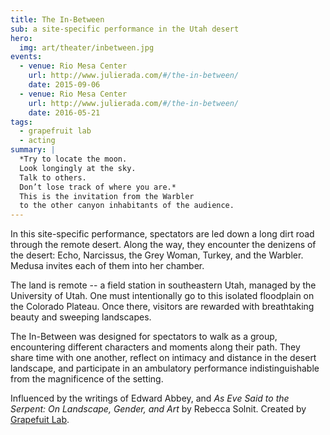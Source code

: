```yaml
---
title: The In-Between
sub: a site-specific performance in the Utah desert
hero:
  img: art/theater/inbetween.jpg
events:
  - venue: Rio Mesa Center
    url: http://www.julierada.com/#/the-in-between/
    date: 2015-09-06
  - venue: Rio Mesa Center
    url: http://www.julierada.com/#/the-in-between/
    date: 2016-05-21
tags:
  - grapefruit lab
  - acting
summary: |
  *Try to locate the moon.
  Look longingly at the sky.
  Talk to others.
  Don’t lose track of where you are.*
  This is the invitation from the Warbler
  to the other canyon inhabitants of the audience.
---
```


In this site-specific performance,
spectators are led down a long dirt road through the remote desert.
Along the way,
they encounter the denizens of the desert:
Echo, Narcissus, the Grey Woman, Turkey, and the Warbler.
Medusa invites each of them into her chamber.

The land is remote --
a field station in southeastern Utah,
managed by the University of Utah.
One must intentionally go to this isolated floodplain
on the Colorado Plateau.
Once there, visitors are rewarded with breathtaking beauty
and sweeping landscapes.

The In-Between was designed for spectators to walk as a group,
encountering different characters and moments along their path.
They share time with one another,
reflect on intimacy and distance in the desert landscape,
and participate in an ambulatory performance
indistinguishable from the magnificence of the setting.

Influenced by the writings of Edward Abbey,
and *As Eve Said to the Serpent: On Landscape, Gender, and Art*
by Rebecca Solnit.
Created by [Grapefuit Lab](/orgs/grapefruit-lab).

